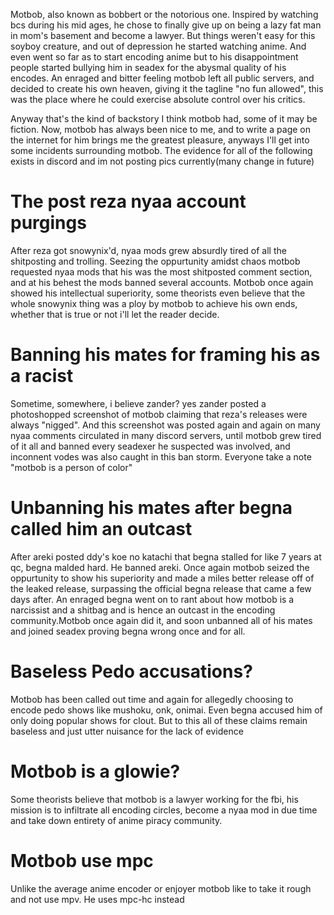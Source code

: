 Motbob, also known as bobbert or the notorious one. Inspired by watching bcs during his mid ages, he chose to finally give up on being a lazy fat man in mom's basement
and become a lawyer. But things weren't easy for this soyboy creature, and out of depression he started watching anime. And even went so far as to start encoding anime
but to his disappointment people started bullying him in seadex for the abysmal quality of his encodes. An enraged and bitter feeling motbob left all public servers,
and decided to create his own heaven, giving it the tagline "no fun allowed", this was the place where he could exercise absolute control over his critics.

Anyway that's the kind of backstory I think motbob had, some of it may be fiction. Now, motbob has always been nice to me, and to write a page on the internet for him
brings me the greatest pleasure, anyways I'll get into some incidents surrounding motbob. The evidence for all of the following exists in discord and im not posting pics currently(many change in future)

# The post reza nyaa account purgings

After reza got snowynix'd, nyaa mods grew absurdly tired of all the shitposting and trolling. Seezing the oppurtunity amidst chaos motbob requested nyaa mods that his
was the most shitposted comment section, and at his behest the mods banned several accounts. Motbob once again showed his intellectual superiority, some theorists even believe that the whole snowynix thing was a ploy by motbob to achieve his own ends, whether that is true or not i'll let the reader decide.

# Banning his mates for framing his as a racist

Sometime, somewhere, i believe zander? yes zander posted a photoshopped screenshot of motbob claiming that reza's releases were always "nigged". And this screenshot was posted again and again on many nyaa comments circulated in many discord servers, until motbob grew tired of it all and banned every seadexer he suspected was involved, and inconnent vodes was also caught in this ban storm. Everyone take a note "motbob is a person of color"


# Unbanning his mates after begna called him an outcast

After areki posted ddy's koe no katachi that begna stalled for like 7 years at qc, begna malded hard. He banned areki. Once again motbob seized the oppurtunity to show his superiority and made a miles better release off of the leaked release, surpassing the official begna release that came a few days after. An enraged begna went on to rant about how motbob is a narcissist and a shitbag and is hence an outcast in the encoding community.Motbob once again did it, and soon unbanned all of his mates and joined seadex proving begna wrong once and for all.

# Baseless Pedo accusations?

Motbob has been called out time and again for allegedly choosing to encode pedo shows like mushoku, onk, onimai. Even begna accused him of only doing popular shows for clout. But to this all of these claims remain baseless and just utter nuisance for the lack of evidence

# Motbob is a glowie?

Some theorists believe that motbob is a lawyer working for the fbi, his mission is to infiltrate all encoding circles, become a nyaa mod in due time and take down entirety of anime piracy community.

# Motbob use mpc

Unlike the average anime encoder or enjoyer motbob like to take it rough and not use mpv. He uses mpc-hc instead
